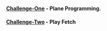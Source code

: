 #### [Challenge-One](Challenge-One) - Plane Programming.  

 #### [Challenge-Two](Challenge-Two) - Play Fetch